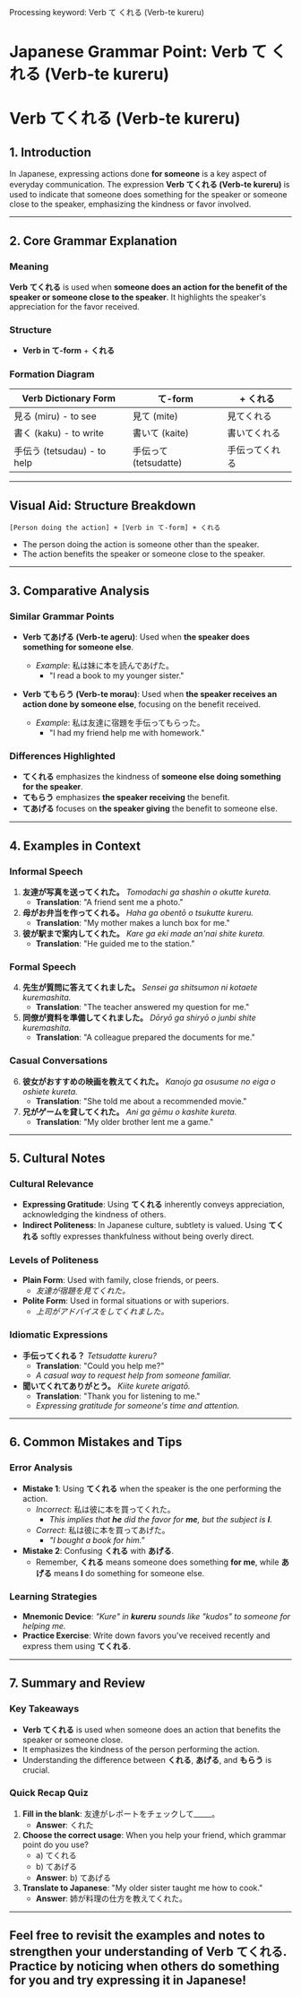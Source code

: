 Processing keyword: Verb て くれる (Verb-te kureru)
# Japanese Grammar Point: Verb て くれる (Verb-te kureru)
# Verb てくれる (Verb-te kureru)
## 1. Introduction
In Japanese, expressing actions done **for someone** is a key aspect of everyday communication. The expression **Verb てくれる (Verb-te kureru)** is used to indicate that someone does something for the speaker or someone close to the speaker, emphasizing the kindness or favor involved.

---
## 2. Core Grammar Explanation
### Meaning
**Verb てくれる** is used when **someone does an action for the benefit of the speaker or someone close to the speaker**. It highlights the speaker's appreciation for the favor received.
### Structure
- **Verb in て-form** + **くれる**
### Formation Diagram
| **Verb Dictionary Form** | **て-form** | **+ くれる**        |
|--------------------------|-------------|---------------------|
| 見る (miru) - to see     | 見て (mite) | 見てくれる          |
| 書く (kaku) - to write   | 書いて (kaite) | 書いてくれる        |
| 手伝う (tetsudau) - to help | 手伝って (tetsudatte) | 手伝ってくれる   |
---
## Visual Aid: Structure Breakdown
```
[Person doing the action] + [Verb in て-form] + くれる
```
- The person doing the action is someone other than the speaker.
- The action benefits the speaker or someone close to the speaker.
---
## 3. Comparative Analysis
### Similar Grammar Points
- **Verb てあげる (Verb-te ageru)**: Used when **the speaker does something for someone else**.
  
  - *Example*: 私は妹に本を読んであげた。
    - "I read a book to my younger sister."
- **Verb てもらう (Verb-te morau)**: Used when **the speaker receives an action done by someone else**, focusing on the benefit received.
  
  - *Example*: 私は友達に宿題を手伝ってもらった。
    - "I had my friend help me with homework."
### Differences Highlighted
- **てくれる** emphasizes the kindness of **someone else doing something for the speaker**.
- **てもらう** emphasizes **the speaker receiving** the benefit.
- **てあげる** focuses on **the speaker giving** the benefit to someone else.
---
## 4. Examples in Context
### Informal Speech
1. **友達が写真を送ってくれた。**
   *Tomodachi ga shashin o okutte kureta.*
   - **Translation**: "A friend sent me a photo."
2. **母がお弁当を作ってくれる。**
   *Haha ga obentō o tsukutte kureru.*
   - **Translation**: "My mother makes a lunch box for me."
3. **彼が駅まで案内してくれた。**
   *Kare ga eki made an'nai shite kureta.*
   - **Translation**: "He guided me to the station."
### Formal Speech
4. **先生が質問に答えてくれました。**
   *Sensei ga shitsumon ni kotaete kuremashita.*
   - **Translation**: "The teacher answered my question for me."
5. **同僚が資料を準備してくれました。**
   *Dōryō ga shiryō o junbi shite kuremashita.*
   - **Translation**: "A colleague prepared the documents for me."
### Casual Conversations
6. **彼女がおすすめの映画を教えてくれた。**
   *Kanojo ga osusume no eiga o oshiete kureta.*
   - **Translation**: "She told me about a recommended movie."
7. **兄がゲームを貸してくれた。**
   *Ani ga gēmu o kashite kureta.*
   - **Translation**: "My older brother lent me a game."
---
## 5. Cultural Notes
### Cultural Relevance
- **Expressing Gratitude**: Using **てくれる** inherently conveys appreciation, acknowledging the kindness of others.
- **Indirect Politeness**: In Japanese culture, subtlety is valued. Using **てくれる** softly expresses thankfulness without being overly direct.
### Levels of Politeness
- **Plain Form**: Used with family, close friends, or peers.
  - *友達が宿題を見てくれた。*
- **Polite Form**: Used in formal situations or with superiors.
  - *上司がアドバイスをしてくれました。*
### Idiomatic Expressions
- **手伝ってくれる？**
  *Tetsudatte kureru?*
  - **Translation**: "Could you help me?"
  - *A casual way to request help from someone familiar.*
- **聞いてくれてありがとう。**
  *Kiite kurete arigatō.*
  - **Translation**: "Thank you for listening to me."
  - *Expressing gratitude for someone's time and attention.*
---
## 6. Common Mistakes and Tips
### Error Analysis
- **Mistake 1**: Using **てくれる** when the speaker is the one performing the action.
  - *Incorrect*: 私は彼に本を買ってくれた。
    - *This implies that **he** did the favor for **me**, but the subject is **I**.*
  - *Correct*: 私は彼に本を買ってあげた。
    - *"I bought a book for him."*
- **Mistake 2**: Confusing **くれる** with **あげる**.
  - Remember, **くれる** means someone does something **for me**, while **あげる** means **I** do something for someone else.
### Learning Strategies
- **Mnemonic Device**: *"Kure" in **kureru** sounds like "kudos" to someone for helping me.*
- **Practice Exercise**: Write down favors you've received recently and express them using **てくれる**.
---
## 7. Summary and Review
### Key Takeaways
- **Verb てくれる** is used when someone does an action that benefits the speaker or someone close.
- It emphasizes the kindness of the person performing the action.
- Understanding the difference between **くれる**, **あげる**, and **もらう** is crucial.
### Quick Recap Quiz
1. **Fill in the blank**: 友達がレポートをチェックして_____。
   - **Answer**: くれた
2. **Choose the correct usage**: When you help your friend, which grammar point do you use?
   - a) てくれる
   - b) てあげる
   - **Answer**: b) てあげる
3. **Translate to Japanese**: "My older sister taught me how to cook."
   - **Answer**: 姉が料理の仕方を教えてくれた。
---
Feel free to revisit the examples and notes to strengthen your understanding of **Verb てくれる**. Practice by noticing when others do something for you and try expressing it in Japanese!
---
